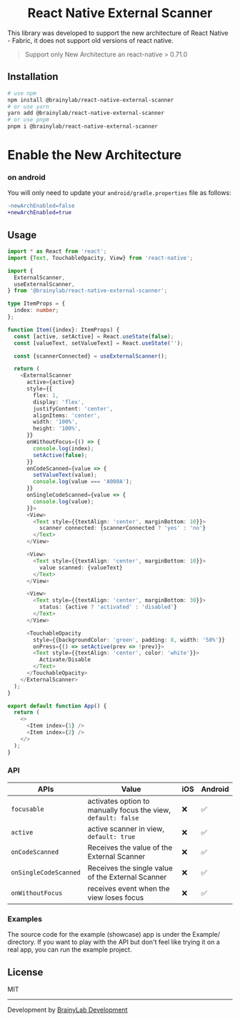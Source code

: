 <h1 align="center">React Native External Scanner</h1>

This library was developed to support the new architecture of React Native - Fabric, it does not support old versions of react native.

> Support only New Architecture an react-native > 0.71.0

## Installation

```bash
# use npm
npm install @brainylab/react-native-external-scanner
# or use yarn
yarn add @brainylab/react-native-external-scanner
# or use pnpm
pnpm i @brainylab/react-native-external-scanner
```
# Enable the New Architecture
### on android
You will only need to update your `android/gradle.properties` file as follows:

```diff
-newArchEnabled=false
+newArchEnabled=true
```

<!-- ### on ios
You will only need to reinstall your pods by running `pod install` with the right flag:
```bash
# Run pod install with the flag:
RCT_NEW_ARCH_ENABLED=1 bundle exec pod install
``` -->

## Usage


```typescript
import * as React from 'react';
import {Text, TouchableOpacity, View} from 'react-native';

import {
  ExternalScanner,
  useExternalScanner,
} from '@brainylab/react-native-external-scanner';

type ItemProps = {
  index: number;
};

function Item({index}: ItemProps) {
  const [active, setActive] = React.useState(false);
  const [valueText, setValueText] = React.useState('');

  const {scannerConnected} = useExternalScanner();

  return (
    <ExternalScanner
      active={active}
      style={{
        flex: 1,
        display: 'flex',
        justifyContent: 'center',
        alignItems: 'center',
        width: '100%',
        height: '100%',
      }}
      onWithoutFocus={() => {
        console.log(index);
        setActive(false);
      }}
      onCodeScanned={value => {
        setValueText(value);
        console.log(value === 'A000A');
      }}
      onSingleCodeScanned={value => {
        console.log(value);
      }}>
      <View>
        <Text style={{textAlign: 'center', marginBottom: 10}}>
          scanner connected: {scannerConnected ? 'yes' : 'no'}
        </Text>
      </View>

      <View>
        <Text style={{textAlign: 'center', marginBottom: 10}}>
          value scanned: {valueText}
        </Text>
      </View>

      <View>
        <Text style={{textAlign: 'center', marginBottom: 30}}>
          status: {active ? 'activated' : 'disabled'}
        </Text>
      </View>

      <TouchableOpacity
        style={{backgroundColor: 'green', padding: 8, width: '50%'}}
        onPress={() => setActive(prev => !prev)}>
        <Text style={{textAlign: 'center', color: 'white'}}>
          Activate/Disable
        </Text>
      </TouchableOpacity>
    </ExternalScanner>
  );
}

export default function App() {
  return (
    <>
      <Item index={1} />
      <Item index={2} />
    </>
  );
}

```

### API

| APIs  | Value  | iOS | Android |
| -------------- | -------------  | -------------- | --------------- |
| `focusable` |  activates option to manually focus the view, `default: false` | ❌  | ✅ |
| `active` |  active scanner in view, `default: true` | ❌  | ✅ |
| `onCodeScanned` |  Receives the value of the External Scanner | ❌  | ✅ |
| `onSingleCodeScanned` |  Receives the single value of the External Scanner | ❌  | ✅ |
| `onWithoutFocus` |  receives event when the view loses focus | ❌  | ✅ |

### Examples

The source code for the example (showcase) app is under the Example/ directory. If you want to play with the API but don't feel like trying it on a real app, you can run the example project.

## License

MIT

---

Development by [BrainyLab Development](https://brainylab.com.br)
